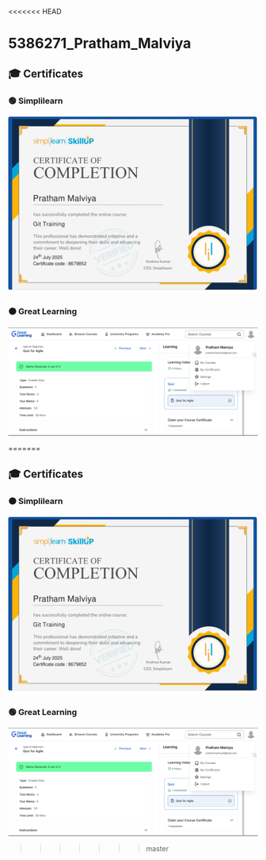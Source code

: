 <<<<<<< HEAD
# 5386271_Pratham_Malviya

## 🎓 Certificates

### 🟢 Simplilearn
![Simpli Learn Certificate](SimliLearn.jpg)

### 🟠 Great Learning
![Great Learning Course info](GreatLearning.png)


=======
## 🎓 Certificates

### 🟠 Simplilearn
![Simpli Learn Certificate](SimpliLearn.jpg)

### 🟢 Great Learning
![Great Learning Course info](GreatLearning.png)
>>>>>>> master
